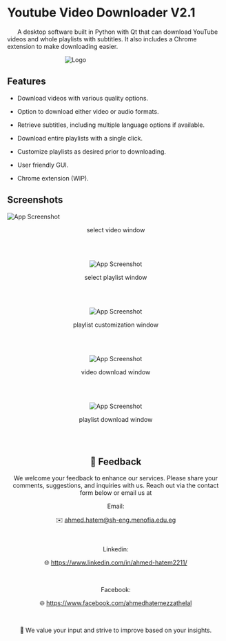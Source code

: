 
# Youtube Video Downloader V2.1

&nbsp;&nbsp;&nbsp;&nbsp;&nbsp; A desktop software built in Python with Qt that can download YouTube videos and whole playlists with subtitles. It also includes a Chrome extension to make downloading easier.

  

&nbsp;&nbsp;&nbsp;&nbsp;&nbsp;&nbsp;&nbsp;&nbsp;&nbsp;&nbsp;&nbsp;&nbsp;&nbsp;&nbsp;&nbsp;&nbsp;&nbsp;&nbsp;&nbsp;&nbsp;&nbsp;&nbsp;&nbsp;&nbsp;&nbsp;&nbsp;&nbsp;&nbsp;&nbsp;&nbsp;&nbsp;&nbsp;&nbsp;&nbsp;![Logo](https://dev-ahmed-hatem.github.io/Youtube-Downloader/media-download.ico)

  

## Features

  

- Download videos with various quality options.

  

- Option to download either video or audio formats.

  

- Retrieve subtitles, including multiple language options if available.

  

- Download entire playlists with a single click.

  

- Customize playlists as desired prior to downloading.

  

- User friendly GUI.

  

- Chrome extension (WIP).

  

  

## Screenshots

  

  

![App Screenshot](https://dev-ahmed-hatem.github.io/Youtube-Downloader/screenshots/video.png)

<center>select video window<center>

<br><br>

  

  

![App Screenshot](https://dev-ahmed-hatem.github.io/Youtube-Downloader/screenshots/playlist.png)

<center>select playlist window<center>

<br><br>

  

![App Screenshot](https://dev-ahmed-hatem.github.io/Youtube-Downloader/screenshots/playlist-customize.png)

<center>playlist customization window<center>

<br><br>

  

![App Screenshot](https://dev-ahmed-hatem.github.io/Youtube-Downloader/screenshots/video-download.png)

<center>video download window<center>

<br><br>

  

![App Screenshot](https://dev-ahmed-hatem.github.io/Youtube-Downloader/screenshots/playlist-download.png)

<center>playlist download window<center>

<br><br>

  
  

## 💬 Feedback

  

We welcome your feedback to enhance our services. Please share your comments, suggestions, and inquiries with us. Reach out via the contact form below or email us at

  

  

Email:

✉️ ahmed.hatem@sh-eng.menofia.edu.eg

  
  <br>

Linkedin:

🌐 https://www.linkedin.com/in/ahmed-hatem2211/

  <br>
  

Facebook:

🌐 https://www.facebook.com/ahmedhatemezzathelal

<br>

  

🚀 We value your input and strive to improve based on your insights.

